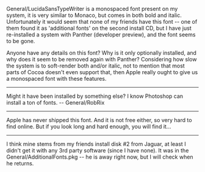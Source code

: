General/LucidaSansTypeWriter is a monospaced font present on my system, it is very similar to Monaco, but comes in both bold and italic. Unfortunately it would seem that none of my friends have this font -- one of them found it as 'additional fonts' on the second install CD, but I have just re-installed a system with Panther (developer preview), and the font seems to be gone.

Anyone have any details on this font? Why is it only optionally installed, and why does it seem to be removed again with Panther? Considering how slow the system is to soft-render both and/or italic, not to mention that most parts of Cocoa doesn't even support that, then Apple really ought to give us a monospaced font with these features.

----

Might it have been installed by something else? I know Photoshop can install a ton of fonts. -- General/RobRix

----

Apple has never shipped this font. And it is not free either, so very hard to find online. But if you look long and hard enough, you will find it...

----

I think mine stems from my friends install disk #2 from Jaguar, at least I didn't get it with any 3rd party software (since I have none). It was in the General/AdditionalFonts.pkg -- he is away right now, but I will check when he returns.